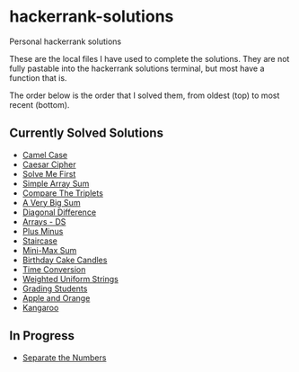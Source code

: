 # hackerrank-solutions
Personal hackerrank solutions

These are the local files I have used to complete the solutions. They are not fully pastable into the hackerrank solutions terminal, but most have a function that is.

The order below is the order that I solved them, from oldest (top) to most recent (bottom).

## Currently Solved Solutions
- [Camel Case](https://www.hackerrank.com/challenges/camelcase/problem)
- [Caesar Cipher](https://www.hackerrank.com/challenges/caesar-cipher-1/problem)
- [Solve Me First](https://www.hackerrank.com/challenges/solve-me-first/problem)
- [Simple Array Sum](https://www.hackerrank.com/challenges/simple-array-sum/problem)
- [Compare The Triplets](https://www.hackerrank.com/challenges/compare-the-triplets/problem)
- [A Very Big Sum](https://www.hackerrank.com/challenges/a-very-big-sum/problem)
- [Diagonal Difference](https://www.hackerrank.com/challenges/diagonal-difference/problem)
- [Arrays - DS](https://www.hackerrank.com/challenges/arrays-ds/problem)
- [Plus Minus](https://www.hackerrank.com/challenges/plus-minus/problem)
- [Staircase](https://www.hackerrank.com/challenges/staircase/problem)
- [Mini-Max Sum](https://www.hackerrank.com/challenges/mini-max-sum/problem)
- [Birthday Cake Candles](https://www.hackerrank.com/challenges/birthday-cake-candles/problem)
- [Time Conversion](https://www.hackerrank.com/challenges/time-conversion/problem)
- [Weighted Uniform Strings](https://www.hackerrank.com/challenges/weighted-uniform-string/problem)
- [Grading Students](https://www.hackerrank.com/challenges/grading/problem)
- [Apple and Orange](https://www.hackerrank.com/challenges/apple-and-orange/problem)
- [Kangaroo](https://www.hackerrank.com/challenges/kangaroo/problem)

## In Progress
- [Separate the Numbers](https://www.hackerrank.com/challenges/separate-the-numbers/problem)
